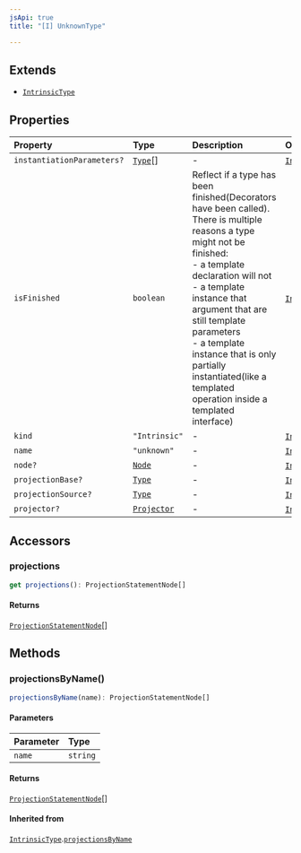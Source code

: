 ```yaml
---
jsApi: true
title: "[I] UnknownType"

---
```

## Extends

- [`IntrinsicType`](IntrinsicType.md)

## Properties

| Property | Type | Description | Overrides | Inherited from |
| :------ | :------ | :------ | :------ | :------ |
| `instantiationParameters?` | [`Type`](../type-aliases/Type.md)[] | - | [`IntrinsicType`](IntrinsicType.md).`instantiationParameters` | [`IntrinsicType`](IntrinsicType.md).`instantiationParameters` |
| `isFinished` | `boolean` | Reflect if a type has been finished(Decorators have been called).<br />There is multiple reasons a type might not be finished:<br />- a template declaration will not<br />- a template instance that argument that are still template parameters<br />- a template instance that is only partially instantiated(like a templated operation inside a templated interface) | [`IntrinsicType`](IntrinsicType.md).`isFinished` | [`IntrinsicType`](IntrinsicType.md).`isFinished` |
| `kind` | `"Intrinsic"` | - | [`IntrinsicType`](IntrinsicType.md).`kind` | [`IntrinsicType`](IntrinsicType.md).`kind` |
| `name` | `"unknown"` | - | [`IntrinsicType`](IntrinsicType.md).`name` | [`IntrinsicType`](IntrinsicType.md).`name` |
| `node?` | [`Node`](../type-aliases/Node.md) | - | [`IntrinsicType`](IntrinsicType.md).`node` | [`IntrinsicType`](IntrinsicType.md).`node` |
| `projectionBase?` | [`Type`](../type-aliases/Type.md) | - | [`IntrinsicType`](IntrinsicType.md).`projectionBase` | [`IntrinsicType`](IntrinsicType.md).`projectionBase` |
| `projectionSource?` | [`Type`](../type-aliases/Type.md) | - | [`IntrinsicType`](IntrinsicType.md).`projectionSource` | [`IntrinsicType`](IntrinsicType.md).`projectionSource` |
| `projector?` | [`Projector`](Projector.md) | - | [`IntrinsicType`](IntrinsicType.md).`projector` | [`IntrinsicType`](IntrinsicType.md).`projector` |

## Accessors

### projections

```ts
get projections(): ProjectionStatementNode[]
```

#### Returns

[`ProjectionStatementNode`](ProjectionStatementNode.md)[]

## Methods

### projectionsByName()

```ts
projectionsByName(name): ProjectionStatementNode[]
```

#### Parameters

| Parameter | Type |
| :------ | :------ |
| `name` | `string` |

#### Returns

[`ProjectionStatementNode`](ProjectionStatementNode.md)[]

#### Inherited from

[`IntrinsicType`](IntrinsicType.md).[`projectionsByName`](IntrinsicType.md#projectionsbyname)
